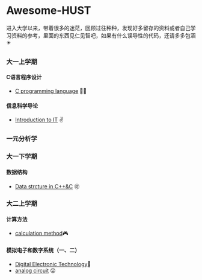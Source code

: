 # Awesome-HUST
进入大学以来，带着很多的迷茫，回顾过往种种，发现好多留存的资料或者自己学习资料的参考，里面的东西见仁见智吧，如果有什么误导性的代码，还请多多包涵:eight_pointed_black_star:

### 大一上学期

#### C语言程序设计

- [C programming language](https://github.com/Shinehale/C-programming-language) :biking_woman:

#### 信息科学导论

- [Introduction to IT](https://github.com/Shinehale/Introduction-to-IT) :v:

### 一元分析学



### 大一下学期

#### 数据结构

- [Data strcture in C++&C](https://github.com/Shinehale/Data-structure-C) 🉑 



### 大二上学期

#### 计算方法

- [calculation method](https://github.com/Shinehale/calculation-method):video_game:

#### 模拟电子和数字系统（一、二）

- [Digital Electronic Technology](https://github.com/Shinehale/digital-circuit):fist_oncoming:
- [analog circuit](https://github.com/Shinehale/analog-circuit) :stuck_out_tongue_closed_eyes:

